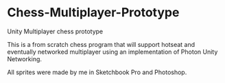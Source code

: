 # Chess-Multiplayer-Prototype
Unity Multiplayer chess prototype

This is a from scratch chess program that will support hotseat and eventually
networked multiplayer using an implementation of Photon Unity Networking.

All sprites were made by me in Sketchbook Pro and Photoshop.
